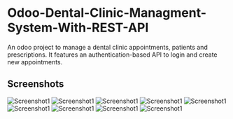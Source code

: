 # Odoo-Dental-Clinic-Managment-System-With-REST-API

An odoo project to manage a dental clinic appointments, patients and prescriptions. It features an authentication-based API to login and create new appointments. 

## Screenshots

<picture>
 <img alt="Screenshot1" src="https://raw.githubusercontent.com/ambientWave/Odoo-Dental-Clinic-Managment-System-With-REST-API/main/Image2.png">
</picture>

<picture>
 <img alt="Screenshot1" src="https://raw.githubusercontent.com/ambientWave/Odoo-Dental-Clinic-Managment-System-With-REST-API/main/Image3.png">
</picture>

<picture>
 <img alt="Screenshot1" src="https://raw.githubusercontent.com/ambientWave/Odoo-Dental-Clinic-Managment-System-With-REST-API/main/Image4.png">
</picture>

<picture>
 <img alt="Screenshot1" src="https://raw.githubusercontent.com/ambientWave/Odoo-Dental-Clinic-Managment-System-With-REST-API/main/Image5.png">
</picture>

<picture>
 <img alt="Screenshot1" src="https://raw.githubusercontent.com/ambientWave/Odoo-Dental-Clinic-Managment-System-With-REST-API/main/Image1.png">
</picture>

<picture>
 <img alt="Screenshot1" src="https://raw.githubusercontent.com/ambientWave/Odoo-Dental-Clinic-Managment-System-With-REST-API/main/Image6.png">
</picture>


<picture>
 <img alt="Screenshot1" src="https://raw.githubusercontent.com/ambientWave/Odoo-Dental-Clinic-Managment-System-With-REST-API/main/Image7.png">
</picture>


<picture>
 <img alt="Screenshot1" src="https://raw.githubusercontent.com/ambientWave/Odoo-Dental-Clinic-Managment-System-With-REST-API/main/Image8.png">
</picture>

<picture>
 <img alt="Screenshot1" src="https://raw.githubusercontent.com/ambientWave/Odoo-Dental-Clinic-Managment-System-With-REST-API/main/Image9.png">
</picture>

